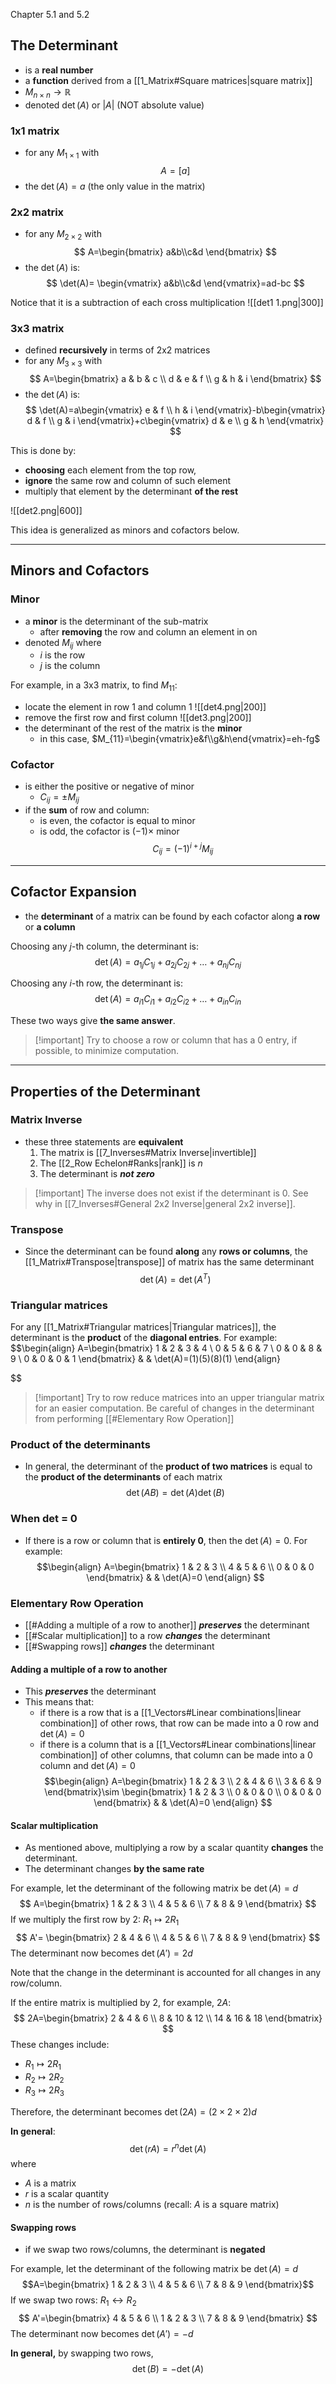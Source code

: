Chapter 5.1 and 5.2


## The Determinant
- is a **real number**
- a **function** derived from a [[1_Matrix#Square matrices|square matrix]]
- $M_{n\times n} \to \mathbb{R}$
- denoted $\det(A)$ or $|A|$ (NOT absolute value)

### 1x1 matrix
- for any $M_{1\times 1}$ with
$$
A=[a]
$$
- the $\det(A)=a$ (the only value in the matrix)


### 2x2 matrix
- for any $M_{2\times 2}$ with
$$
A=\begin{bmatrix}
a&b\\c&d
\end{bmatrix}
$$
- the $\det(A)$ is:
$$
\det(A)=
\begin{vmatrix}
a&b\\c&d
\end{vmatrix}=ad-bc
$$

Notice that it is a subtraction of each cross multiplication
![[det1 1.png|300]]

### 3x3 matrix
- defined **recursively** in terms of 2x2 matrices
- for any $M_{3\times 3}$ with
$$
A=\begin{bmatrix}
a & b & c \\
d & e & f \\
g & h & i
\end{bmatrix}
$$
- the $\det(A)$ is:
$$
\det(A)=a\begin{vmatrix}
e & f \\
h & i
\end{vmatrix}-b\begin{vmatrix}
d & f \\
g & i
\end{vmatrix}+c\begin{vmatrix}
d & e \\
g & h
\end{vmatrix}
$$

This is done by:
- **choosing** each element from the top row,
- **ignore** the same row and column of such element
- multiply that element by the determinant **of the rest**

![[det2.png|600]]

This idea is generalized as minors and cofactors below.


---

## Minors and Cofactors

### Minor
- a **minor** is the determinant of the sub-matrix
	- after **removing** the row and column an element in on
- denoted $M_{ij}$ where 
	- $i$ is the row 
	- $j$ is the column

For example, in a 3x3 matrix, to find $M_{11}$:
- locate the element in row 1 and column 1
![[det4.png|200]]
- remove the first row and first column
![[det3.png|200]]
- the determinant of the rest of the matrix is the **minor**
	- in this case, $M_{11}=\begin{vmatrix}e&f\\g&h\end{vmatrix}=eh-fg$


### Cofactor
- is either the positive or negative of minor
	- $C_{ij}=\pm M_{ij}$
- if the **sum** of row and column:
	- is even, the cofactor is equal to minor
	- is odd, the cofactor is $(-1)\times$ minor
$$
C_{ij}=(-1)^{i+j}M_{ij}
$$


---

## Cofactor Expansion
- the **determinant** of a matrix can be found by each cofactor along **a row** or **a column**

Choosing any $j$-th column, the determinant is:
$$
\det(A)=a_{1j}C_{1j}+a_{2j}C_{2j}+\dots+a_{nj}C_{nj}
$$

Choosing any $i$-th row, the determinant is:
$$
\det(A)=a_{i1}C_{i 1}+a_{i 2}C_{i 2}+\dots+a_{in}C_{in}
$$

These two ways give **the same answer**.

> [!important] Try to choose a row or column that has a 0 entry, if possible, to minimize computation.

---

## Properties of the Determinant

### Matrix Inverse
- these three statements are **equivalent**
	1. The matrix is [[7_Inverses#Matrix Inverse|invertible]]
	2. The [[2_Row Echelon#Ranks|rank]] is $n$
	3. The determinant is ***not zero***

> [!important] The inverse does not exist if the determinant is 0. See why in [[7_Inverses#General 2x2 Inverse|general 2x2 inverse]].

### Transpose
- Since the determinant can be found **along** any **rows or columns**, the [[1_Matrix#Transpose|transpose]] of matrix has the same determinant
$$
\det(A)=\det(A^{T})
$$


### Triangular matrices
For any [[1_Matrix#Triangular matrices|Triangular matrices]], the determinant is the **product** of the **diagonal entries**.
For example:
$$\begin{align}
A=\begin{bmatrix}
1 & 2 & 3 & 4 \\
0 & 5 & 6 & 7 \\
0 & 0 & 8 & 9 \\
0 & 0 & 0 & 1
\end{bmatrix} &  & \det(A)=(1)(5)(8)(1)
\end{align}

$$

> [!important] Try to row reduce matrices into an upper triangular matrix for an easier computation. 
> Be careful of changes in the determinant from performing [[#Elementary Row Operation]]


### Product of the determinants
- In general, the determinant of the **product of two matrices** is equal to the **product of the determinants** of each matrix
$$
\det(AB)=\det(A)\det(B)
$$


### When det = 0
- If there is a row or column that is **entirely 0**, then the $\det(A)=0$. For example:
$$\begin{align}
A=\begin{bmatrix}
1 & 2 & 3 \\
4 & 5 & 6 \\
0 & 0 & 0
\end{bmatrix} &  & \det(A)=0
\end{align}
$$


### Elementary Row Operation
- [[#Adding a multiple of a row to another]] ***preserves*** the determinant
- [[#Scalar multiplication]] to a row ***changes*** the determinant
- [[#Swapping rows]] ***changes*** the determinant

#### Adding a multiple of a row to another
- This ***preserves*** the determinant
- This means that:
	- if there is a row that is a [[1_Vectors#Linear combinations|linear combination]] of other rows, that row can be made into a 0 row and $\det(A)=0$
	- if there is a column that is a [[1_Vectors#Linear combinations|linear combination]] of other columns, that column can be made into a 0 column and $\det(A)=0$
$$\begin{align}
A=\begin{bmatrix}
1 & 2 & 3 \\
2 & 4 & 6 \\
3 & 6 & 9
\end{bmatrix}\sim \begin{bmatrix}
1 & 2 & 3 \\
0 & 0 & 0 \\
0 & 0 & 0
\end{bmatrix} &  & \det(A)=0
\end{align}
$$

#### Scalar multiplication
- As mentioned above, multiplying a row by a scalar quantity **changes** the determinant.
- The determinant changes **by the same rate**

For example, let the determinant of the following matrix be $\det(A)=d$
$$
A=\begin{bmatrix}
1 & 2 & 3 \\
4 & 5 & 6 \\
7 & 8 & 9
\end{bmatrix}
$$
If we multiply the first row by 2: $R_{1}\mapsto 2R_{1}$
$$
A'= \begin{bmatrix}
2 & 4 & 6 \\
4 & 5 & 6 \\
7 & 8 & 9
\end{bmatrix}
$$
The determinant now becomes $\det (A')=2d$

Note that the change in the determinant is accounted for all changes in any row/column.

If the entire matrix is multiplied by 2, for example, $2A$:
$$
2A=\begin{bmatrix}
2 & 4 & 6 \\
8 & 10 & 12 \\
14 & 16 & 18
\end{bmatrix}
$$
These changes include:
- $R_{1}\mapsto 2R_{1}$
- $R_{2}\mapsto 2R_{2}$
- $R_{3}\mapsto 2R_{3}$

Therefore, the determinant becomes $\det(2A)=(2\times 2\times 2)d$

**In general**:
$$
\det(rA)=r^{n}\det(A)
$$
where
- $A$ is a matrix
- $r$ is a scalar quantity
- $n$ is the number of rows/columns (recall: $A$ is a square matrix)

#### Swapping rows
- if we swap two rows/columns, the determinant is **negated**

For example, let the determinant of the following matrix be $\det(A)=d$
$$A=\begin{bmatrix}
1 & 2 & 3 \\
4 & 5 & 6 \\
7 & 8 & 9
\end{bmatrix}$$
If we swap two rows: $R_{1} \leftrightarrow R_{2}$
$$
A'=\begin{bmatrix}
4 & 5 & 6 \\
1 & 2 & 3 \\
7 & 8 & 9
\end{bmatrix}
$$
The determinant now becomes $\det(A')=-d$

**In general,** by swapping two rows,
$$
\det(B)=-\det(A)
$$
